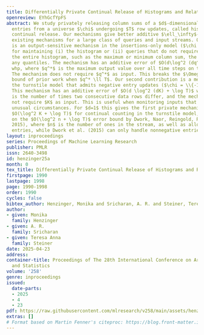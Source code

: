 ```yaml
---
title: Differentially Private Continual Release of Histograms and Related Queries
openreview: EYhGcfYpFS
abstract: We study privately releasing column sums of a $d$-dimensional table with
  entries from a universe $\chi$ undergoing $T$ row updates, called histogram under
  continual release. Our mechanisms give better additive $\ell_\infty$-error than
  existing mechanisms for a large class of queries and input streams. Our first contribution
  is an output-sensitive mechanism in the insertions-only model ($\chi = \\{0,1\\}$)
  for maintaining (i) the histogram or (ii) queries that do not require maintaining
  the entire histogram, such as the maximum or minimum column sum, the median, or
  any quantiles. The mechanism has an additive error of $O(d\log^2 (dq^*)+\log T)$
  whp, where $q^*$ is the maximum output value over all time steps on this dataset.
  The mechanism does not require $q^*$ as input. This breaks the $\Omega(d \log T)$
  bound of prior work when $q^* \ll T$. Our second contribution is a mechanism for
  the turnstile model that admits negative entry updates ($\chi = \\{-1, 0,1\\}$).
  This mechanism has an additive error of $O(d \log^2 (dK) + \log T)$ whp, where $K$
  is the number of times two consecutive data rows differ, and the mechanism does
  not require $K$ as input. This is useful when monitoring inputs that only vary under
  unusual circumstances. For $d=1$ this gives the first private mechanism with error
  $O(\log^2 K + \log T)$ for continual counting in the turnstile model, improving
  on the $O(\log^2 n + \log T)$ error bound by Dwork, Naor, Reingold, Rothblum (ASIACRYPT
  2015), where $n$ is the number of ones in the stream, as well as allowing negative
  entries, while Dwork et al. (2015) can only handle nonnegative entries ($\chi=\\{0,1\\}$).
layout: inproceedings
series: Proceedings of Machine Learning Research
publisher: PMLR
issn: 2640-3498
id: henzinger25a
month: 0
tex_title: Differentially Private Continual Release of Histograms and Related Queries
firstpage: 1990
lastpage: 1998
page: 1990-1998
order: 1990
cycles: false
bibtex_author: Henzinger, Monika and Sricharan, A. R. and Steiner, Teresa Anna
author:
- given: Monika
  family: Henzinger
- given: A. R.
  family: Sricharan
- given: Teresa Anna
  family: Steiner
date: 2025-04-23
address:
container-title: Proceedings of The 28th International Conference on Artificial Intelligence
  and Statistics
volume: '258'
genre: inproceedings
issued:
  date-parts:
  - 2025
  - 4
  - 23
pdf: https://raw.githubusercontent.com/mlresearch/v258/main/assets/henzinger25a/henzinger25a.pdf
extras: []
# Format based on Martin Fenner's citeproc: https://blog.front-matter.io/posts/citeproc-yaml-for-bibliographies/
---
```

